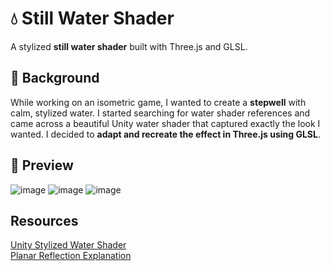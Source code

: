 # 💧 Still Water Shader

A stylized **still water shader** built with Three.js and GLSL.

## 🧠 Background

While working on an isometric game, I wanted to create a **stepwell** with calm, stylized water. I started searching for water shader references and came across a beautiful Unity water shader that captured exactly the look I wanted.
I decided to **adapt and recreate the effect in Three.js using GLSL**.


## 📸 Preview
![image](https://github.com/user-attachments/assets/8b797c2d-8f20-4643-b95b-6edc3c97534d)
![image](https://github.com/user-attachments/assets/add2806d-0a1a-4dcd-b6df-4793efcaada5)
![image](https://github.com/user-attachments/assets/8f623f36-1739-442a-8db2-6b605ae19f52)


## Resources
[Unity Stylized Water Shader](https://ameye.dev/notes/stylized-water-shader/)<br>
[Planar Reflection Explanation](https://www.youtube.com/watch?v=w84-l3IEhXM) 
